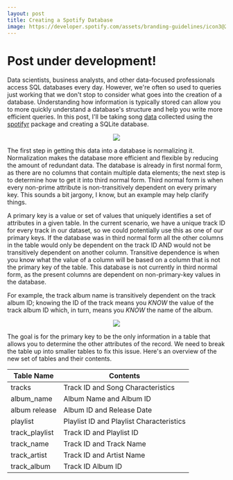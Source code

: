 ```yaml
---
layout: post
title: Creating a Spotify Database
image: https://developer.spotify.com/assets/branding-guidelines/icon3@2x.png
---
```



# Post under development!

Data scientists, business analysts, and other data-focused professionals access SQL databases every day. However, we're often so used to queries just working that we don't stop to consider what goes into the creation of a database. Understanding how information is typically stored can allow you to more quickly understand a database's structure and help you write more efficient queries. In this post, I'll be taking song [data](https://github.com/rfordatascience/tidytuesday/blob/master/data/2020/2020-01-21/readme.md) collected using the [spotifyr](https://github.com/charlie86/spotifyr) package and creating a SQLite database. 

<p align="center">
<img src ='https://miro.medium.com/proxy/0*dFLgSGmtLC07YQ-L.jpeg'/>
</p>

The first step in getting this data into a database is normalizing it. Normalization makes the database more efficient and flexible by reducing the amount of redundant data. The database is already in first normal form, as there are no columns that contain multiple data elements; the next step is to determine how to get it into third normal form. Third normal form is when every non-prime attribute is non-transitively dependent on every primary key. This sounds a bit jargony, I know, but an example may help clarify things.

A primary key is a value or set of values that uniquely identifies a set of attributes in a given table. In the current scenario, we have a unique track ID for every track in our dataset, so we could potentially use this as one of our primary keys. If the database was in third normal form all the other columns in the table would only be dependent on the track ID AND would not be transitively dependent on another column. Transitive dependence is when you know what the value of a column will be based on a column that is not the primary key of the table. This database is not currently in third normal form, as the present columns are dependent on non-primary-key values in the database. 

For example, the track album name is transitively dependent on the track album ID; knowing the ID of the track means you *KNOW* the value of the track album ID which, in turn, means you *KNOW* the name of the album. 

<p align="center">
<img src ='https://github.com/joekrinke15/JoeKrinke15.github.io/blob/master/img/albuminfo.PNG?raw=true'/>
</p>

The goal is for the primary key to be the only information in a table that allows you to determine the other attributes of the record. We need to break the table up into smaller tables to fix this issue. Here's an overview of the new set of tables and their contents. 

  
| Table Name  | Contents    |
| ----------- | ----------- |
| tracks       | Track ID and Song Characteristics|
| album_name  | Album Name and Album ID|
| album release | Album ID and Release Date|
| playlist  | Playlist ID and Playlist Characteristics|
| track_playlist | Track ID and Playlist ID |
| track_name | Track ID and Track Name|
| track_artist | Track ID and Artist Name|
| track_album | Track ID Album ID|
